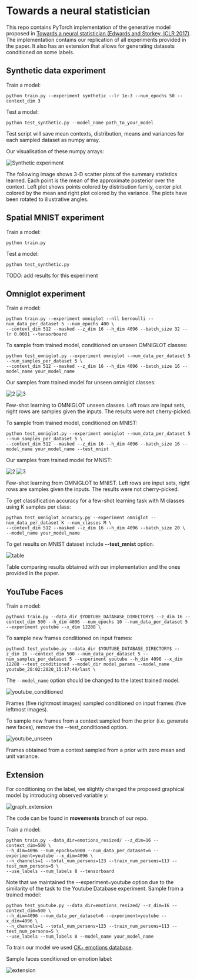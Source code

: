 # Towards a neural statistician

This repo contains PyTorch implementation of the generative model proposed in [Towards a neural statistician (Edwards and Storkey, ICLR 2017)](https://arxiv.org/pdf/1606.02185.pdf). The implementation contains our replication of all experiments provided in the paper. It also has an extension that allows for generating datasets conditioned on some labels. 

## Synthetic data experiment

Train a model:

```
python train.py --experiment synthetic --lr 1e-3 --num_epochs 50 --context_dim 3
```

Test a model:

```
python test_synthetic.py --model_name path_to_your_model 
```

Test script will save mean contexts, distribution, means and variances for each sampled dataset as numpy array. 

Our visualisation of these numpy arrays:

![Synthetic experiment](readme_images/synthetic.jpg)

The following image shows 3-D scatter plots of the summary statistics learned. Each point is the mean of the approximate posterior
over the context. Left plot shows points colored by distribution family, center plot colored by the mean and
right plot colored by the variance. The plots have been rotated to illustrative angles.

## Spatial MNIST experiment

Train a model:

```
python train.py 
```

Test a model:

```
python test_synthetic.py 
```

TODO: add results for this experiment

## Omniglot experiment

Train a model:

```
python train.py --experiment omniglot --nll bernoulli --num_data_per_dataset 5 --num_epochs 400 \
--context_dim 512 --masked --z_dim 16 --h_dim 4096 --batch_size 32 --lr 0.0001 --tensorboard
```

To sample from trained model, conditioned on unseen OMNIGLOT classes:

```
python test_omniglot.py --experiment omniglot --num_data_per_dataset 5 --num_samples_per_dataset 5 \
--context_dim 512 --masked --z_dim 16 --h_dim 4096 --batch_size 16 --model_name your_model_name
```

Our samples from trained model for unseen omniglot classes:

![2](readme_images/omniglot_60.png)
![3](readme_images/omniglot_75.png)

Few-shot learning to OMNIGLOT unseen classes. Left rows are input sets, right rows are samples given the inputs. The results were not cherry-picked. 

To sample from trained model, conditioned on MNIST:

```
python test_omniglot.py --experiment omniglot --num_data_per_dataset 5 --num_samples_per_dataset 5 \
--context_dim 512 --masked --z_dim 16 --h_dim 4096 --batch_size 16 --model_name your_model_name --test_mnist
```

Our samples from trained model for MNIST:

![2](readme_images/mnist_60.png)
![3](readme_images/mnist_45.png)

Few-shot learning from OMNIGLOT to MNIST. Left rows are input sets, right rows are samples given the inputs. The results were not cherry-picked. 

To get classification accuracy for a few-shot learning task with M classes using K samples per class:

```
python test_omniglot_accuracy.py --experiment omniglot --num_data_per_dataset K --num_classes M \
--context_dim 512 --masked --z_dim 16 --h_dim 4096 --batch_size 20 \
--model_name your_model_name
```

To get results on MNIST dataset include **--test_mnist** option.

![table](readme_images/table.png)

Table comparing results obtained with our implementation and the ones provided in the paper. 

## YouTube Faces

Train a model:

```
python3 train.py --data_dir $YOUTUBE_DATABASE_DIRECTORY$ --z_dim 16 --context_dim 500 --h_dim 4096 --num_epochs 10 --num_data_per_dataset 5 --experiment youtube --x_dim 12288 \
```

To sample new frames conditioned on input frames: 

```
python3 test_youtube.py --data_dir $YOUTUBE_DATABASE_DIRECTORY$ --z_dim 16 --context_dim 500 --num_data_per_dataset 5 --num_samples_per_dataset 5 --experiment youtube --h_dim 4096 --x_dim 12288 --test_conditioned --model_dir model_params --model_name youtube_20:02:2020_15:17:49/last \
```

The ```--model_name``` option should be changed to the latest trained model.

![youtube_conditioned](sample_conditioned/youtube_0.png)

Frames (five rightmost images) sampled conditioned on input frames (five leftmost images).

To sample new frames from a context sampled from the prior (i.e. generate new faces), remove the --test_conditioned option.

![youtube_unseen](sample/youtube_unseen.png)

Frames obtained from a context sampled from a prior with zero mean and unit variance.


## Extension

For conditioning on the label, we slightly changed the proposed graphical model
by introducing observed variable y:

![graph_extension](readme_images/extension.png)

The code can be found in **movements** branch of our repo. 

Train a model:

```
python train.py --data_dir=emotions_resized/ --z_dim=16 --context_dim=500 \
--h_dim=4096 --num_epochs=5000 --num_data_per_dataset=6 --experiment=youtube --x_dim=4096 \
--n_channels=1 --total_num_persons=123 --train_num_persons=113 --test_num_persons=5 \
--use_labels --num_labels 8 --tensorboard
```

Note that we maintained the --experiment=youtube option due to the similarity of the task to the Youtube Database experiment.
Sample from a trained model:

```
python test_youtube.py --data_dir=emotions_resized/ --z_dim=16 --context_dim=500 \
--h_dim=4096 --num_data_per_dataset=6 --experiment=youtube --x_dim=4096 \
--n_channels=1 --total_num_persons=123 --train_num_persons=113 --test_num_persons=5 \
--use_labels --num_labels 8 --model_name your_model_name
```

To train our model we used [CK+ emotions database](http://www.consortium.ri.cmu.edu/ckagree/).

Sample faces conditioned on emotion label:

![extension](readme_images/extension_res.png)


